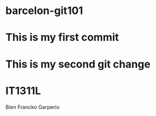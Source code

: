 # barcelon-git101
# This is my first commit
# This is my second git change
# IT1311L
Bien Francko Garperio
